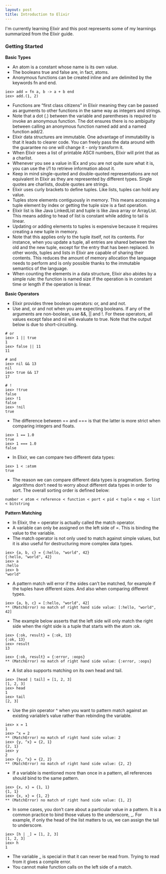 ```yaml
---
layout: post
title: Introduction to Elixir
---
```


I'm currently learning Elixir and this post represents some of my learnings summarized from the Elixir guide.

### Getting Started

**Basic Types**
* An atom is a constant whose name is its own value.
* The booleans true and false are, in fact, atoms.
* Anonymous functions can be created inline and are delimited by the keywords fn and end.

```
iex> add = fn a, b -> a + b end
iex> add.(1, 2)
```
* Functions are “first class citizens” in Elixir meaning they can be passed as arguments to other functions in the same way as integers and strings.
* Note that a dot (.) between the variable and parentheses is required to invoke an anonymous function. The dot ensures there is no ambiguity between calling an anonymous function named add and a named function add/2.
* Elixir data structures are immutable. One advantage of immutability is that it leads to clearer code. You can freely pass the data around with the guarantee no one will change it - only transform it.
* When Elixir sees a list of printable ASCII numbers, Elixir will print that as a charlist.
* Whenever you see a value in IEx and you are not quite sure what it is, you can use the i/1 to retrieve information about it.
* Keep in mind single-quoted and double-quoted representations are not equivalent in Elixir as they are represented by different types. Single quotes are charlists, double quotes are strings.
* Elixir uses curly brackets to define tuples. Like lists, tuples can hold any value.
* Tuples store elements contiguously in memory. This means accessing a tuple element by index or getting the tuple size is a fast operation.
* Elixir list is like Java LinkedList and tuple is like Java array or ArrayList. This means adding to head of list is constant while adding to tail is linear.
* Updating or adding elements to tuples is expensive because it requires creating a new tuple in memory.
* Note that this applies only to the tuple itself, not its contents. For instance, when you update a tuple, all entries are shared between the old and the new tuple, except for the entry that has been replaced. In other words, tuples and lists in Elixir are capable of sharing their contents. This reduces the amount of memory allocation the language needs to perform and is only possible thanks to the immutable semantics of the language.
* When counting the elements in a data structure, Elixir also abides by a simple rule: the function is named size if the operation is in constant time or length if the operation is linear.

**Basic Operators**
* Elixir provides three boolean operators: or, and and not.
* Use and, or and not when you are expecting booleans. If any of the arguments are non-boolean, use &&, \|\| and !. For these operators, all values except false and nil will evaluate to true. Note that the output below is due to short-circuiting.

```
# or
iex> 1 || true
1
iex> false || 11
11

# and
iex> nil && 13
nil
iex> true && 17
17

# !
iex> !true
false
iex> !1
false
iex> !nil
true
```
* The difference between == and === is that the latter is more strict when comparing integers and floats.

```
iex> 1 == 1.0
true
iex> 1 === 1.0
false
```
* In Elixir, we can compare two different data types:

```
iex> 1 < :atom
true
```
* The reason we can compare different data types is pragmatism. Sorting algorithms don’t need to worry about different data types in order to sort. The overall sorting order is defined below:

```
number < atom < reference < function < port < pid < tuple < map < list < bitstring
```

**Pattern Matching**
* In Elixir, the = operator is actually called the match operator.
* A variable can only be assigned on the left side of =. This is binding the value to the variable.
* The match operator is not only used to match against simple values, but it is also useful for destructuring more complex data types.

```
iex> {a, b, c} = {:hello, "world", 42}
{:hello, "world", 42}
iex> a
:hello
iex> b
"world"
```
* A pattern match will error if the sides can’t be matched, for example if the tuples have different sizes. And also when comparing different types.

```
iex> {a, b, c} = [:hello, "world", 42]
** (MatchError) no match of right hand side value: [:hello, "world", 42]
```
* The example below asserts that the left side will only match the right side when the right side is a tuple that starts with the atom :ok.

```
iex> {:ok, result} = {:ok, 13}
{:ok, 13}
iex> result
13

iex> {:ok, result} = {:error, :oops}
** (MatchError) no match of right hand side value: {:error, :oops}
```
* A list also supports matching on its own head and tail.

```
iex> [head | tail] = [1, 2, 3]
[1, 2, 3]
iex> head
1
iex> tail
[2, 3]
```
* Use the pin operator ^ when you want to pattern match against an existing variable’s value rather than rebinding the variable.

```
iex> x = 1
1
iex> ^x = 2
** (MatchError) no match of right hand side value: 2
iex> {y, ^x} = {2, 1}
{2, 1}
iex> y
2
iex> {y, ^x} = {2, 2}
** (MatchError) no match of right hand side value: {2, 2}
```
* If a variable is mentioned more than once in a pattern, all references should bind to the same pattern.

```
iex> {x, x} = {1, 1}
{1, 1}
iex> {x, x} = {1, 2}
** (MatchError) no match of right hand side value: {1, 2}
```
* In some cases, you don’t care about a particular value in a pattern. It is a common practice to bind those values to the underscore, \_. For example, if only the head of the list matters to us, we can assign the tail to underscore.

```
iex> [h | _] = [1, 2, 3]
[1, 2, 3]
iex> h
1
```
* The variable \_ is special in that it can never be read from. Trying to read from it gives a compile error.
* You cannot make function calls on the left side of a match.
